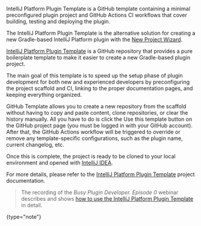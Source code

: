[//]: # (title: IntelliJ Platform Plugin Template)

<!-- Copyright 2000-2022 JetBrains s.r.o. and contributors. Use of this source code is governed by the Apache 2.0 license. -->

<excerpt>IntelliJ Platform Plugin Template is a GitHub template containing a minimal preconfigured plugin project and GitHub Actions CI workflows that cover building, testing and deploying the plugin.</excerpt>

The IntelliJ Platform Plugin Template is the alternative solution for creating a new Gradle-based IntelliJ Platform plugin with the [New Project Wizard](creating_plugin_project.md).

[IntelliJ Platform Plugin Template][gh:ippt] is a GitHub repository that provides a pure boilerplate template to make it easier to create a new Gradle-based plugin project.

The main goal of this template is to speed up the setup phase of plugin development for both new and experienced developers by preconfiguring the project scaffold and CI, linking to the proper documentation pages, and keeping everything organized.

GitHub Template allows you to create a new repository from the scaffold without having to copy and paste content, clone repositories, or clear the history manually.
All you have to do is click the <control>Use this template</control> button on the GitHub project page (you must be logged in with your GitHub account).
After that, the GitHub Actions workflow will be triggered to override or remove any template-specific configurations, such as the plugin name, current changelog, etc.

Once this is complete, the project is ready to be cloned to your local environment and opened with [IntelliJ IDEA](https://www.jetbrains.com/idea/download).

For more details, please refer to the [IntelliJ Platform Plugin Template][gh:ippt] project documentation.

> The recording of the _Busy Plugin Developer. Episode 0_ webinar describes and shows [how to use the IntelliJ Platform Plugin Template](https://youtu.be/-6D5-xEaYig?t=230) in detail.
>
{type="note"}

[gh:ippt]: https://github.com/JetBrains/intellij-platform-plugin-template
